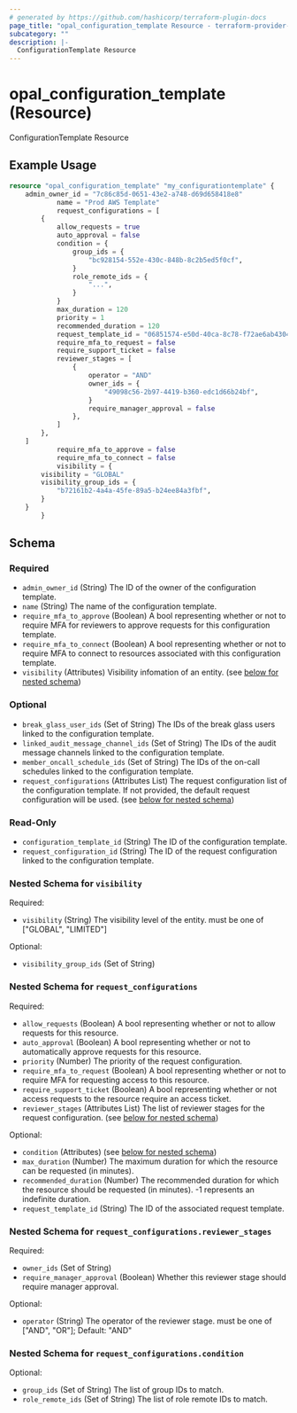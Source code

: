 ```yaml
---
# generated by https://github.com/hashicorp/terraform-plugin-docs
page_title: "opal_configuration_template Resource - terraform-provider-opal"
subcategory: ""
description: |-
  ConfigurationTemplate Resource
---
```


# opal_configuration_template (Resource)

ConfigurationTemplate Resource

## Example Usage

```terraform
resource "opal_configuration_template" "my_configurationtemplate" {
    admin_owner_id = "7c86c85d-0651-43e2-a748-d69d658418e8"
            name = "Prod AWS Template"
            request_configurations = [
        {
            allow_requests = true
            auto_approval = false
            condition = {
                group_ids = {
                    "bc928154-552e-430c-848b-8c2b5ed5f0cf",
                }
                role_remote_ids = {
                    "...",
                }
            }
            max_duration = 120
            priority = 1
            recommended_duration = 120
            request_template_id = "06851574-e50d-40ca-8c78-f72ae6ab4304"
            require_mfa_to_request = false
            require_support_ticket = false
            reviewer_stages = [
                {
                    operator = "AND"
                    owner_ids = {
                        "49098c56-2b97-4419-b360-edc1d66b24bf",
                    }
                    require_manager_approval = false
                },
            ]
        },
    ]
            require_mfa_to_approve = false
            require_mfa_to_connect = false
            visibility = {
        visibility = "GLOBAL"
        visibility_group_ids = {
            "b72161b2-4a4a-45fe-89a5-b24ee84a3fbf",
        }
    }
        }
```

<!-- schema generated by tfplugindocs -->
## Schema

### Required

- `admin_owner_id` (String) The ID of the owner of the configuration template.
- `name` (String) The name of the configuration template.
- `require_mfa_to_approve` (Boolean) A bool representing whether or not to require MFA for reviewers to approve requests for this configuration template.
- `require_mfa_to_connect` (Boolean) A bool representing whether or not to require MFA to connect to resources associated with this configuration template.
- `visibility` (Attributes) Visibility infomation of an entity. (see [below for nested schema](#nestedatt--visibility))

### Optional

- `break_glass_user_ids` (Set of String) The IDs of the break glass users linked to the configuration template.
- `linked_audit_message_channel_ids` (Set of String) The IDs of the audit message channels linked to the configuration template.
- `member_oncall_schedule_ids` (Set of String) The IDs of the on-call schedules linked to the configuration template.
- `request_configurations` (Attributes List) The request configuration list of the configuration template. If not provided, the default request configuration will be used. (see [below for nested schema](#nestedatt--request_configurations))

### Read-Only

- `configuration_template_id` (String) The ID of the configuration template.
- `request_configuration_id` (String) The ID of the request configuration linked to the configuration template.

<a id="nestedatt--visibility"></a>
### Nested Schema for `visibility`

Required:

- `visibility` (String) The visibility level of the entity. must be one of ["GLOBAL", "LIMITED"]

Optional:

- `visibility_group_ids` (Set of String)


<a id="nestedatt--request_configurations"></a>
### Nested Schema for `request_configurations`

Required:

- `allow_requests` (Boolean) A bool representing whether or not to allow requests for this resource.
- `auto_approval` (Boolean) A bool representing whether or not to automatically approve requests for this resource.
- `priority` (Number) The priority of the request configuration.
- `require_mfa_to_request` (Boolean) A bool representing whether or not to require MFA for requesting access to this resource.
- `require_support_ticket` (Boolean) A bool representing whether or not access requests to the resource require an access ticket.
- `reviewer_stages` (Attributes List) The list of reviewer stages for the request configuration. (see [below for nested schema](#nestedatt--request_configurations--reviewer_stages))

Optional:

- `condition` (Attributes) (see [below for nested schema](#nestedatt--request_configurations--condition))
- `max_duration` (Number) The maximum duration for which the resource can be requested (in minutes).
- `recommended_duration` (Number) The recommended duration for which the resource should be requested (in minutes). -1 represents an indefinite duration.
- `request_template_id` (String) The ID of the associated request template.

<a id="nestedatt--request_configurations--reviewer_stages"></a>
### Nested Schema for `request_configurations.reviewer_stages`

Required:

- `owner_ids` (Set of String)
- `require_manager_approval` (Boolean) Whether this reviewer stage should require manager approval.

Optional:

- `operator` (String) The operator of the reviewer stage. must be one of ["AND", "OR"]; Default: "AND"


<a id="nestedatt--request_configurations--condition"></a>
### Nested Schema for `request_configurations.condition`

Optional:

- `group_ids` (Set of String) The list of group IDs to match.
- `role_remote_ids` (Set of String) The list of role remote IDs to match.


